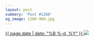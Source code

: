 ```yaml
---
layout: post
summary: 'Post #1260'
og_image: 1260-960.jpg
---
```


<p>
 <time>
  <a href="/1260">
   {{ page.date | date: "%B %-d, %Y" }}
  </a>
 </time>
 <a href="/1260">
  <img sizes="(min-width: 700px) 50vw, calc(100vw - 2rem)" src="{{ site.assets_url }}/1260-480.jpg" srcset="{{ site.assets_url }}/1260-240.jpg 240w, {{ site.assets_url }}/1260-480.jpg 480w, {{ site.assets_url }}/1260-720.jpg 720w, {{ site.assets_url }}/1260-960.jpg 960w"/>
 </a>
</p>

